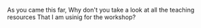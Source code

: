 As you came this far, Why don't you take a look at all the teaching resources That I am usinig for the workshop?

